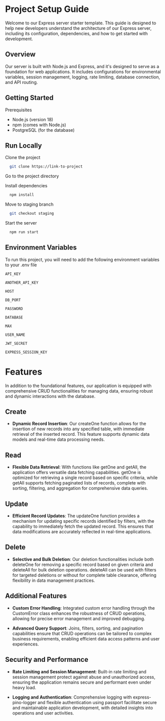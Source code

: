 # **Project Setup Guide**

Welcome to our Express server starter template. This guide is designed to help new developers understand the architecture of our Express server, including its configuration, dependencies, and how to get started with development.

## Overview

Our server is built with Node.js and Express, and it's designed to serve as a foundation for web applications. It includes configurations for environmental variables, session management, logging, rate limiting, database connection, and API routing.

## Getting Started

Prerequisites

- Node.js (version 18)   
- npm (comes with Node.js)
- PostgreSQL (for the database)

## Run Locally

Clone the project

```bash
  git clone https://link-to-project
```

Go to the project directory

Install dependencies

```bash
  npm install
```

Move to staging branch

```bash
  git checkout staging
```

Start the server

```bash
  npm run start
```

## Environment Variables

To run this project, you will need to add the following environment variables to your .env file

`API_KEY`

`ANOTHER_API_KEY`

`HOST`

`DB_PORT`

`PASSWORD`

`DATABASE`

`MAX`

`USER_NAME`

`JWT_SECRET`

`EXPRESS_SESSION_KEY`

# __Features__

In addition to the foundational features, our application is equipped with comprehensive CRUD functionalities for managing data, ensuring robust and dynamic interactions with the database.

## Create
- __Dynamic Record Insertion__: Our createOne function allows for the insertion of new records into any specified table, with immediate retrieval of the inserted record. This feature supports dynamic data models and real-time data processing needs.

## Read
- __Flexible Data Retrieval__: With functions like getOne and getAll, the application offers versatile data fetching capabilities. getOne is optimized for retrieving a single record based on specific criteria, while getAll supports fetching paginated lists of records, complete with sorting, filtering, and aggregation for comprehensive data queries.

## Update
- __Efficient Record Updates__: The updateOne function provides a mechanism for updating specific records identified by filters, with the capability to immediately fetch the updated record. This ensures that data modifications are accurately reflected in real-time applications.

## Delete
- __Selective and Bulk Deletion__: Our deletion functionalities include both deleteOne for removing a specific record based on given criteria and deleteAll for bulk deletion operations. deleteAll can be used with filters for targeted deletions or without for complete table clearance, offering flexibility in data management practices.

## Additional Features
- __Custom Error Handling__: Integrated custom error handling through the CustomError class enhances the robustness of CRUD operations, allowing for precise error management and improved debugging.

- __Advanced Query Support__: Joins, filters, sorting, and pagination capabilities ensure that CRUD operations can be tailored to complex business requirements, enabling efficient data access patterns and user experiences.

## Security and Performance
- __Rate Limiting and Session Management__: Built-in rate limiting and session management protect against abuse and unauthorized access, ensuring the application remains secure and performant even under heavy load.

- __Logging and Authentication__: Comprehensive logging with express-pino-logger and flexible authentication using passport facilitate secure and maintainable application development, with detailed insights into operations and user activities.
